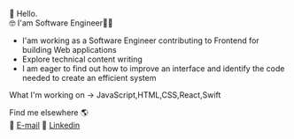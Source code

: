  👋 Hello. 
 <br/>
 🤓 I'am Software Engineer👨‍💻  
 <ul> 
 <li>I'am working as a Software Engineer contributing to Frontend for building Web applications </li>
 <li>Explore technical content writing </li>
 <li>I am eager to find out how to improve an interface and identify the code needed to create an efficient system</li>
</ul>
   What I'm working on  -> JavaScript,HTML,CSS,React,Swift



Find me elsewhere 🌎
<br/>
📸 <a class="link" href="derinsezgiin@gmail.com">E-mail</a> 
💼  <a class="link" href="https://www.linkedin.com/in/derin-sezgin-95a826117/">Linkedin</a> 

